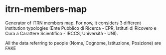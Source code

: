 # itrn-members-map
Generator of ITRN members map.
For now, it considers 3 different institution typologies (Ente Pubblico di Ricerca - EPR, Istituti di Ricovero e Cura a Carattere Scientifico - IRCCS, Università - UNI).

All the data referring to people (Nome, Cognome, Istituzione, Posizione) are FAKE
